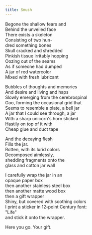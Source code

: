 ```yaml
---
title: Smush
---
```


Begone the shallow fears and\
Behind the unveiled face\
There exists a skeleton\
Consisting of two hun-\
dred something bones\
Skull cracked and shredded\
Pinkish tissue irritably hopping\
Oozing out of the seams\
As if someone had dumped\
A jar of red watercolor\
Mixed with fresh lubricant

Bubbles of thoughts and memories\
And desire and living and haps\
Slowly emerging from the cerebrospinal\
Goo, forming the occasional grid that\
Seems to resemble a plate, a bell jar\
A jar that I could see through, a jar\
With a sharp unicorn's horn sticked\
Hastily on top of it with\
Cheap glue and duct tape

And the decaying flesh\
Fills the jar.\
Rotten, with its lurid colors\
Decomposed aimlessly,\
shedding fragments onto the\
glass and cotton jar wall

I carefully wrap the jar in an\
opaque paper box\
then another stainless steel box\
then another matte wood box\
then a gift wrapper\
Shiny, but covered with soothing colors\
I print a sticker in 12-point Century font:\
"Life"\
and stick it onto the wrapper.

Here you go. Your gift.
